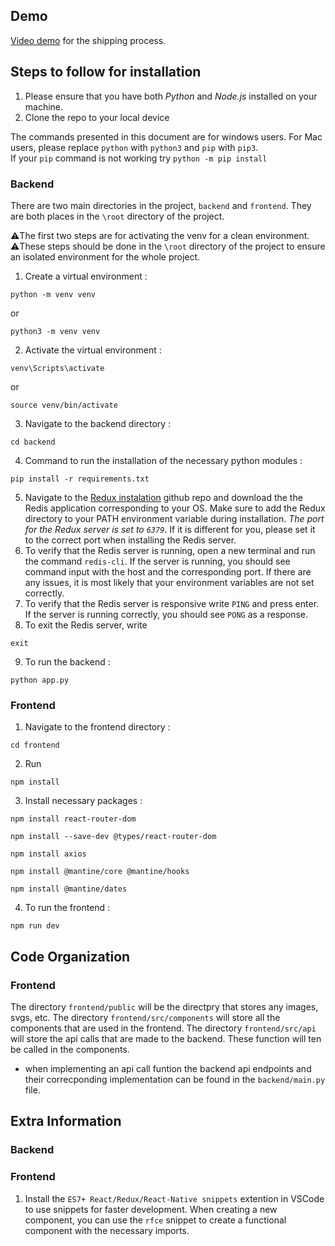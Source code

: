 ## Demo
[Video demo](https://github.com/cristina-trofimov/WLW_soen343/tree/master/demo) for the shipping process.

## Steps to follow for installation

1. Please ensure that you have both _Python_ and _Node.js_ installed on your machine.
2. Clone the repo to your local device

The commands presented in this document are for windows users. For Mac users, please replace `python` with `python3` and `pip` with `pip3`. <br>
If your `pip` command is not working try `python -m pip install`

### Backend

There are two main directories in the project, `backend` and `frontend`. They are both places in the `\root` directory of the project.

⚠️The first two steps are for activating the venv for a clean environment. <br>
⚠️These steps should be done in the `\root` directory of the project to ensure an isolated environment for the whole project.

1. Create a virtual environment : 
```
python -m venv venv
```
or
```
python3 -m venv venv
```
2. Activate the virtual environment : 
```
venv\Scripts\activate
```
or
```
source venv/bin/activate
```
3. Navigate to the backend directory : 
```
cd backend
```
4. Command to run the installation of the necessary python modules : 
```
pip install -r requirements.txt
```
5. Navigate to the [Redux instalation](https://github.com/MicrosoftArchive/) github repo and download the the Redis application corresponding to your OS. Make sure to add the Redux directory to your PATH environment variable during installation. <i>The port for the Redux server is set to `6379`</i>. If it is different for you, please set it to the correct port when installing the Redis server.
6. To verify that the Redis server is running, open a new terminal and run the command `redis-cli`. If the server is running, you should see command input with the host and the corresponding port. If there are any issues, it is most likely that your environment variables are not set correctly.
7. To verify that the Redis server is responsive write `PING` and press enter. If the server is running correctly, you should see `PONG` as a response.
8. To exit the Redis server, write 
```
exit
``` 
9. To run the backend : 
```
python app.py
```

### Frontend

1. Navigate to the frontend directory : 
```
cd frontend
```
2. Run 
```
npm install
```
3. Install necessary packages : 
```
npm install react-router-dom
```
```
npm install --save-dev @types/react-router-dom
```
```
npm install axios
```
```
npm install @mantine/core @mantine/hooks
```
```
npm install @mantine/dates
```

4. To run the frontend : 
```
npm run dev
```


## Code Organization

### Frontend

The directory `frontend/public` will be the directpry that stores any images, svgs, etc.
The directory `frontend/src/components` will store all the components that are used in the frontend.
The directory `frontend/src/api` will store the api calls that are made to the backend. These function will ten be called in the components.

- when implementing an api call funtion the backend api endpoints and their correcponding implementation can be found in the `backend/main.py` file. 


## Extra Information

### Backend

### Frontend

1. Install the `ES7+ React/Redux/React-Native snippets` extention in VSCode to use snippets for faster development. When creating a new component, you can use the `rfce` snippet to create a functional component with the necessary imports.

